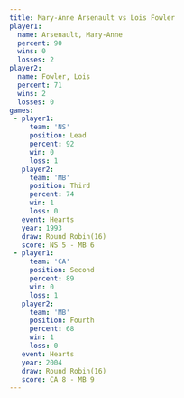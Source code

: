 ```yaml
---
title: Mary-Anne Arsenault vs Lois Fowler
player1:                    
  name: Arsenault, Mary-Anne
  percent: 90               
  wins: 0                   
  losses: 2                 
player2:                    
  name: Fowler, Lois        
  percent: 71               
  wins: 2                   
  losses: 0                 
games:
 - player1:        
     team: 'NS'    
     position: Lead
     percent: 92   
     win: 0        
     loss: 1       
   player2:         
     team: 'MB'     
     position: Third
     percent: 74    
     win: 1         
     loss: 0        
   event: Hearts        
   year: 1993           
   draw: Round Robin(16)
   score: NS 5 - MB 6   
 - player1:          
     team: 'CA'      
     position: Second
     percent: 89     
     win: 0          
     loss: 1         
   player2:          
     team: 'MB'      
     position: Fourth
     percent: 68     
     win: 1          
     loss: 0         
   event: Hearts        
   year: 2004           
   draw: Round Robin(16)
   score: CA 8 - MB 9   
---
```

